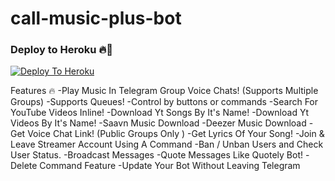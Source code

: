<h1> call-music-plus-bot </h1>

### Deploy to Heroku 🔥🕺 

[![Deploy To Heroku](https://www.herokucdn.com/deploy/button.svg)](https://heroku.com/deploy?template=https://github.com/youtubeslgeekshow/call-music-plus-bot)

Features 🔥️
-Play Music In Telegram Group Voice Chats! (Supports Multiple Groups)
-Supports Queues!
-Control by buttons or commands
-Search For YouTube Videos Inline!
-Download Yt Songs By It's Name!
-Download Yt Videos By It's Name!
-Saavn Music Download
-Deezer Music Download
-Get Voice Chat Link! (Public Groups Only )
-Get Lyrics Of Your Song!
-Join & Leave Streamer Account Using A Command
-Ban / Unban Users and Check User Status.
-Broadcast Messages
-Quote Messages Like Quotely Bot!
-Delete Command Feature
-Update Your Bot Without Leaving Telegram
